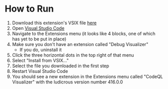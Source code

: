 # How to Run
1. Download this extension's VSIX file [here](https://drive.google.com/file/d/1anBbOCuIVtiLCy3rwROPmjVB4wl4AyWz/view?usp=sharing)
1. Open [Visual Studio Code](https://code.visualstudio.com/download)
1. Navigate to the Extensions menu (it looks like 4 blocks, one of which has yet to be put in place)
1. Make sure you don't have an extension called "Debug Visualizer"
   * If you do, uninstall it
1. Click the three horizontal dots in the top right of that menu
1. Select "Install from VSIX..."
1. Select the file you downloaded in the first step
1. Restart Visual Studio Code
1. You should see a new extension in the Extensions menu called "CodeQL Visualizer" with the ludicrous version number 416.0.0
